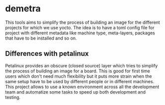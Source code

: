 # demetra

This tools aims to simplify the process of building an image for the different projects for which we use yocto. The idea is to have a toml config file for project with different metadata like machine type, meta-layers, packages that have to be installed and so on. 

## Differences with petalinux

Petalinux provides an obscure (closed source) layer which tries to simplify the process of building an image for a board. This is good for first time users which don't need much flexibility but it puts more strain when the same setup have to be used by different people or in different machines. 
This project allows to use a known environment across all the development team and automatize some tasks to speed up both development and testing. 


